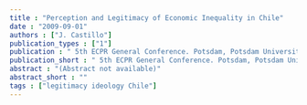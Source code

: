 ```yaml
---
title : "Perception and Legitimacy of Economic Inequality in Chile"
date : "2009-09-01"
authors : ["J. Castillo"]
publication_types : ["1"]
publication : " 5th ECPR General Conference. Potsdam, Potsdam University"
publication_short : " 5th ECPR General Conference. Potsdam, Potsdam University"
abstract : "(Abstract not available)"
abstract_short : ""
tags : ["legitimacy ideology Chile"]
---
```

